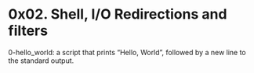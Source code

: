 # 0x02. Shell, I/O Redirections and filters

0-hello_world: a script that prints “Hello, World”, followed by a new line to the standard output.

